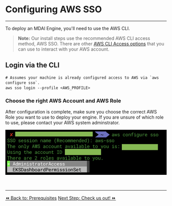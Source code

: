 # Configuring AWS SSO
----

To deploy an MDAI Engine, you'll need to use the AWS CLI.

>**Note:** Our install steps use the recommended AWS CLI access method, AWS SSO. There are other [AWS CLI Access options](https://docs.aws.amazon.com/cli/latest/userguide/cli-configure-sso.html) that you can use to interact with your AWS account.

## Login via the CLI

```shell
# Assumes your machine is already configured access to AWS via `aws configure sso`.
aws sso login --profile <AWS_PROFILE>
```

### Choose the right AWS Account and AWS Role

<div class="warning">
  After configuration is complete, make sure you choose the correct AWS Role you want to use to deploy your engine. If you are unsure of which role to use, please contact your AWS system adminstrator.
</div>

![![Choose correct account](../../media/aws-account-selection.png)](../../media/aws-account-selection.png)

<br />


----
<div>
<span class="left"><a href="./prerequisites.md"> ⏪ Back to: Prerequisites</a></span>
<span class="right"><a href="./repo.md">Next Step: Check us out! ⏩ </a></span>
</div>
